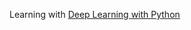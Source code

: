 Learning with [Deep Learning with Python](https://github.com/fchollet/deep-learning-with-python-notebooks)
